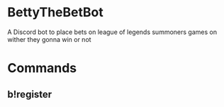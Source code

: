 # BettyTheBetBot
A Discord bot to place bets on league of legends summoners games on wither they gonna win or not 

# Commands

## b!register
